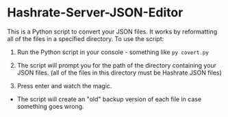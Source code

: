 # Hashrate-Server-JSON-Editor

This is a Python script to convert your JSON files. It works by reformatting all of the files in a specified directory. To use the script:

1. Run the Python script in your console - something like `py covert.py`

2. The script will prompt you for the path of the directory containing your JSON files. (all of the files in this directory must be Hashrate JSON files)

3. Press enter and watch the magic.

- The script will create an "old" backup version of each file in case something goes wrong.

